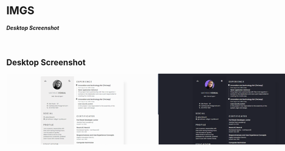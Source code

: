 # IMGS
##### Desktop Screenshot

<br>

## Desktop Screenshot
<div style="display: flex; flex-direction: 'column'; align-items: 'center';">
<!-- Responsive, 1440 x 900, 50% (Laptop L - 1440px)-->
    <img width="400px" src="./home-light.png">
    <img width="400px" src="./home-dark.png">
</div>
    <!-- IMGS
      ------------------------------
      home-light
      home-dark
      ------------------------------
    -->